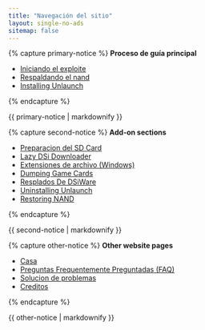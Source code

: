 ```yaml
---
title: "Navegación del sitio"
layout: single-no-ads
sitemap: false
---
```


{% capture primary-notice %}
**Proceso de guía principal**

+ [Iniciando el exploite](launching-the-exploit)
+ [Respaldando el nand](dumping-nand)
+ [Installing Unlaunch](installing-unlaunch)

{% endcapture %}
<div class="notice--primary">{{ primary-notice | markdownify }}</div>

{% capture second-notice %}
**Add-on sections**

+ [Preparacion del SD Card](sd-card-setup)
+ [Lazy DSi Downloader](/lazy-dsi-downloader)
+ [Extensiones de archivo (Windows)](file-extensions-%28windows%29)
+ [Dumping Game Cards](dumping-game-cards)
+ [Resplados De DSiWare](dsiware-backups)
+ [Uninstalling Unlaunch](uninstalling-unlaunch)
+ [Restoring NAND](restoring-nand)

{% endcapture %}
<div class="notice--info">{{ second-notice | markdownify }}</div>

{% capture other-notice %}
**Other website pages**

+ [Casa](.)
+ [Preguntas Frequentemente Preguntadas (FAQ)](faq)
+ [Solucion de problemas](troubleshooting)
+ [Creditos](credits)

{% endcapture %}
<div class="notice">{{ other-notice | markdownify }}</div>
